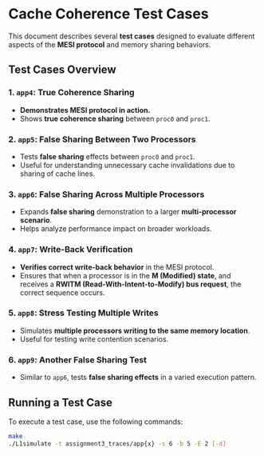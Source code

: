 # Cache Coherence Test Cases

This document describes several **test cases** designed to evaluate different aspects of the **MESI protocol** and memory sharing behaviors.

## Test Cases Overview

### 1. `app4`: True Coherence Sharing
- **Demonstrates MESI protocol in action.**
- Shows **true coherence sharing** between `proc0` and `proc1`.

### 2. `app5`: False Sharing Between Two Processors
- Tests **false sharing** effects between `proc0` and `proc1`.
- Useful for understanding unnecessary cache invalidations due to sharing of cache lines.

### 3. `app6`: False Sharing Across Multiple Processors
- Expands **false sharing** demonstration to a larger **multi-processor scenario**.
- Helps analyze performance impact on broader workloads.

### 4. `app7`: Write-Back Verification
- **Verifies correct write-back behavior** in the MESI protocol.
- Ensures that when a processor is in the **M (Modified) state**, and receives a **RWITM (Read-With-Intent-to-Modify) bus request**, the correct sequence occurs.

### 5. `app8`: Stress Testing Multiple Writes
- Simulates **multiple processors writing to the same memory location**.
- Useful for testing write contention scenarios.

### 6. `app9`: Another False Sharing Test
- Similar to `app6`, tests **false sharing effects** in a varied execution pattern.

## Running a Test Case

To execute a test case, use the following commands:

```sh
make
./L1simulate -t assignment3_traces/app{x} -s 6 -b 5 -E 2 [-d]
```